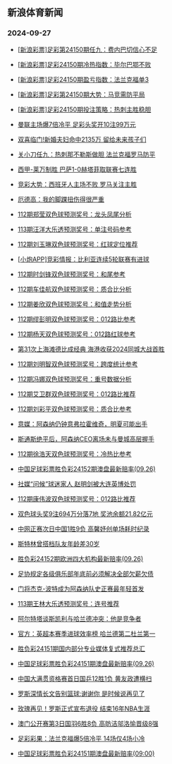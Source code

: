 ## 新浪体育新闻 
### 2024-09-27

+ [[新浪彩票]足彩第24150期任九：费内巴切信心不足](https://sports.sina.com.cn/l/2024-09-26/doc-incqmuhz4793827.shtml)

+ [[新浪彩票]足彩24150期冷热指数：毕尔巴鄂不败](https://sports.sina.com.cn/l/2024-09-26/doc-incqmpyx3490571.shtml)

+ [[新浪彩票]足彩24150期盈亏指数：法兰克福单3](https://sports.sina.com.cn/l/2024-09-26/doc-incqmuhx0132350.shtml)

+ [[新浪彩票]足彩第24150期大势：马竞需防平局](https://sports.sina.com.cn/l/2024-09-26/doc-incqmuhx0130937.shtml)

+ [[新浪彩票]足彩24150期投注策略：热刺主胜稳胆](https://sports.sina.com.cn/l/2024-09-26/doc-incqmuhx0132045.shtml)

+ [曼联主场爆7倍冷平 足彩头奖开10注99万元](https://sports.sina.com.cn/l/2024-09-26/doc-incqmpzf1677971.shtml)

+ [双喜临门!新婚夫妇命中2135万 留给未来孩子们](https://sports.sina.com.cn/l/2024-09-26/doc-incqmpyx3484220.shtml)

+ [关小刀任九：热刺那不勒斯做胆 法兰克福罗马防平](https://sports.sina.com.cn/l/2024-09-26/doc-incqnmey5515032.shtml)

+ [西甲-莱万制胜 巴萨1-0赫塔菲取联赛七连胜](https://sports.sina.com.cn/g/laliga/2024-09-26/doc-incqmuhx0141587.shtml)

+ [竞彩大势：西班牙人主场不败 罗马关注主胜](https://sports.sina.com.cn/l/2024-09-26/doc-incqmpyz0242931.shtml)

+ [厄德高：我的脚踝扭伤得很严重](https://sports.sina.com.cn/g/2024-09-26/doc-incqmcmi5096222.shtml)

+ [112期郑莹双色球预测奖号：龙头凤尾分析](https://sports.sina.com.cn/l/2024-09-26/doc-incqnmep3205259.shtml)

+ [113期汪洋大乐透预测奖号：单注号码参考](https://sports.sina.com.cn/l/2024-09-26/doc-incqnmep3213362.shtml)

+ [112期刘玉琳双色球预测奖号：红球定位推荐](https://sports.sina.com.cn/l/2024-09-26/doc-incqnmeq9958189.shtml)

+ [[小炮APP]竞彩情报：比利亚连续5轮联赛有进球](https://sports.sina.com.cn/l/2024-09-26/doc-incqmuhx0167603.shtml)

+ [112期时剑锋双色球预测奖号：和尾参考](https://sports.sina.com.cn/l/2024-09-26/doc-incqnmew8726978.shtml)

+ [112期车佳航双色球预测奖号：质合比分析](https://sports.sina.com.cn/l/2024-09-26/doc-incqnmev1951136.shtml)

+ [112期姜欣双色球预测奖号：和值走势分析](https://sports.sina.com.cn/l/2024-09-26/doc-incqnmev1351991.shtml)

+ [112期缪彭明双色球预测奖号：012路比参考](https://sports.sina.com.cn/l/2024-09-26/doc-incqnmey5506268.shtml)

+ [112期杨天双色球预测奖号：012路红球参考](https://sports.sina.com.cn/l/2024-09-26/doc-incqnmep3206078.shtml)

+ [第31次上海滩德比成经典 海港收获2024同城大战首胜](https://sports.sina.com.cn/china/2024-09-26/doc-incqmyqv0052256.shtml)

+ [112期刘明智双色球预测奖号：跨度统计参考](https://sports.sina.com.cn/l/2024-09-26/doc-incqnmev1952082.shtml)

+ [112期冯娜双色球预测奖号：重号数据分析](https://sports.sina.com.cn/l/2024-09-26/doc-incqnmev1351611.shtml)

+ [112期艾卫群双色球预测奖号：012路比推荐](https://sports.sina.com.cn/l/2024-09-26/doc-incqnmep3207056.shtml)

+ [112期刘彩平双色球预测奖号：质合比参考](https://sports.sina.com.cn/l/2024-09-26/doc-incqnmev1948283.shtml)

+ [意媒：阿森纳仍钟意弗拉霍维奇，明夏可能出手](https://sports.sina.com.cn/g/2024-09-26/doc-incqmcmf0446039.shtml)

+ [斯通斯绝平后，阿森纳CEO离场未与曼城高层握手](https://sports.sina.com.cn/g/2024-09-26/doc-incqmcmc3694745.shtml)

+ [112期徐浩天双色球预测奖号：冷热比参考](https://sports.sina.com.cn/l/2024-09-26/doc-incqnmev1351749.shtml)

+ [中国足球彩票胜负彩24152期澳盘最新赔率(09.26)](https://sports.sina.com.cn/l/2024-09-26/doc-incqnewx1462353.shtml)

+ [社媒“问候”球迷家人 赵明剑被大连英博处罚](https://sports.sina.com.cn/china/2024-09-26/doc-incqmyqx4731576.shtml)

+ [112期康伟波双色球预测奖号：012路比推荐](https://sports.sina.com.cn/l/2024-09-26/doc-incqnmew8727199.shtml)

+ [双色球头奖9注694万分落7地 奖池余额21.82亿元](https://sports.sina.com.cn/l/2024-09-26/doc-incqpaau2114376.shtml)

+ [中网正赛次日中国1胜9负 高馨妤创单场耗时纪录](https://sports.sina.com.cn/tennis/china/2024-09-26/doc-incqpaaq8467076.shtml)

+ [斯特林曾搭档队友年龄差30岁](https://sports.sina.com.cn/g/2024-09-26/doc-incqmcmc3694256.shtml)

+ [胜负彩24152期欧洲四大机构最新赔率(09.26)](https://sports.sina.com.cn/l/2024-09-26/doc-incqnewx1462458.shtml)

+ [足协规定各级俱乐部年底前必须解决全部欠薪欠债](https://sports.sina.com.cn/china/2024-09-26/doc-incqmyqx4714098.shtml)

+ [门将杰克-波特成为阿森纳队史正赛最年轻首发](https://sports.sina.com.cn/g/2024-09-26/doc-incqmcmm1873123.shtml)

+ [113期王林大乐透预测奖号：连号推荐](https://sports.sina.com.cn/l/2024-09-26/doc-incqnmeq9963592.shtml)

+ [阿尔特塔谈斯凯利与哈兰德冲突：他是竞争者](https://sports.sina.com.cn/g/2024-09-26/doc-incqmcmi5095729.shtml)

+ [官方：英超本赛季进球效率榜 哈兰德第二杜兰第一](https://sports.sina.com.cn/g/pl/2024-09-26/doc-incqnvur1789581.shtml)

+ [胜负彩24151期国内部分专业媒体复式推荐总汇](https://sports.sina.com.cn/l/2024-09-26/doc-incqmyqv0060666.shtml)

+ [中国足球彩票胜负彩24151期澳盘最新赔率(09.26)](https://sports.sina.com.cn/l/2024-09-26/doc-incqnewt0057657.shtml)

+ [中国大满贯资格赛首日国乒12胜1负 黄友政遭横扫](https://sports.sina.com.cn/others/pingpang/2024-09-26/doc-incqpaas5345969.shtml)

+ [罗斯深情长文告别篮球:谢谢你 是时候说再见了](https://sports.sina.com.cn/basketball/nba/2024-09-26/doc-incqphkq5238491.shtml)

+ [玫瑰再见！罗斯正式宣布退役 结束16年NBA生涯](https://sports.sina.com.cn/basketball/nba/2024-09-26/doc-incqpaas5346932.shtml)

+ [澳门公开赛第3日国羽6胜8负 高昉洁邬洛愉晋级8强](https://sports.sina.com.cn/others/badmin/2024-09-26/doc-incqpaap1718500.shtml)

+ [足彩彩果：法兰克福爆5倍冷平 14场仅4场小冷](https://sports.sina.com.cn/l/2024-09-27/doc-incqpxhh5064975.shtml)

+ [中国足球彩票胜负彩24151期澳盘最新赔率(09:00)](https://sports.sina.com.cn/l/2024-09-26/doc-incqnewt0057657.shtml)

